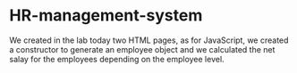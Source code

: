# HR-management-system
We created in the lab today two HTML pages, as for JavaScript, we created a constructor to generate an employee object and we calculated the net salay for the employees depending on the employee level.